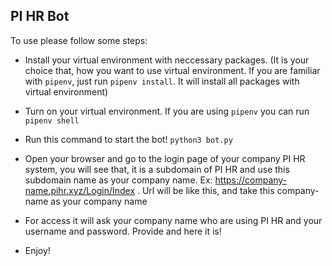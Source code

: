 ## PI HR Bot
To use please follow some steps:
* Install your virtual environment with neccessary packages. (It is your choice that, how you want to use virtual environment. If you are familiar with `pipenv`, just run `pipenv install`. It will install all packages with virtual environment)
* Turn on your virtual environment. If you are using `pipenv` you can run `pipenv shell`
* Run this command to start the bot! `python3 bot.py`
* Open your browser and go to the login page of your company PI HR system, you will see that, it is a subdomain of PI HR and use this subdomain name as your company name. Ex: https://company-name.pihr.xyz/Login/Index . Url will be like this, and take this company-name as your company name
* For access it will ask your company name who are using PI HR and your username and password. Provide and here it is!

* Enjoy! 